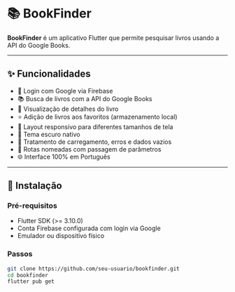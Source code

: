 # 📚 BookFinder

**BookFinder** é um aplicativo Flutter que permite pesquisar livros usando a API do Google Books.

---

## ✨ Funcionalidades

- 🔐 Login com Google via Firebase
- 📚 Busca de livros com a API do Google Books
- 📄 Visualização de detalhes do livro
- ⭐ Adição de livros aos favoritos (armazenamento local)
- 📱 Layout responsivo para diferentes tamanhos de tela
- 🌙 Tema escuro nativo
- 🔄 Tratamento de carregamento, erros e dados vazios
- 🔗 Rotas nomeadas com passagem de parâmetros
- 🌐 Interface 100% em Português

---

## 🚀 Instalação

### Pré-requisitos

- Flutter SDK (>= 3.10.0)
- Conta Firebase configurada com login via Google
- Emulador ou dispositivo físico

### Passos

```bash
git clone https://github.com/seu-usuario/bookfinder.git
cd bookfinder
flutter pub get

